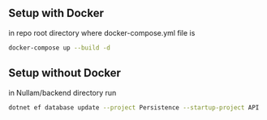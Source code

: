 ## Setup with Docker
in repo root directory where docker-compose.yml file is
```bash
docker-compose up --build -d 
```
## Setup without Docker
in Nullam/backend directory run
```bash
dotnet ef database update --project Persistence --startup-project API
```
